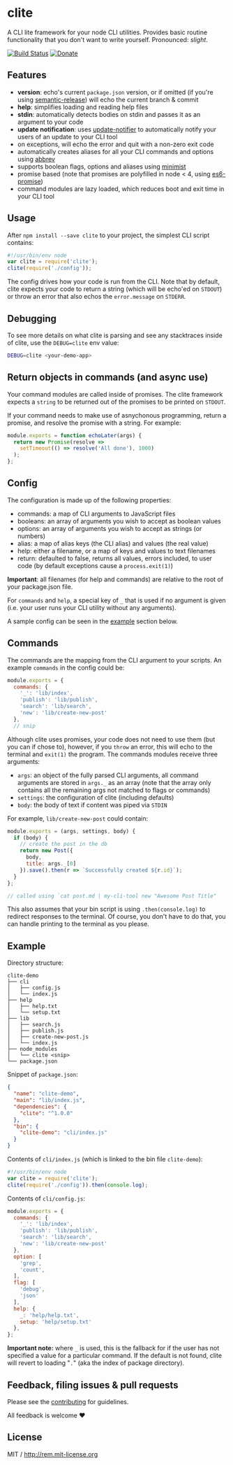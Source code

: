 # clite

A CLI lite framework for your node CLI utilities. Provides basic routine functionality that you don't want to write yourself. Pronounced: *slight*.

[![Build Status](https://travis-ci.org/remy/clite.svg)](https://travis-ci.org/remy/clite) [![Donate](https://img.shields.io/badge/support-%20%E2%9D%A4%20-56c838.svg)](https://www.paypal.me/rem)

## Features

- **version**: echo's current `package.json` version, or if omitted (if you're using [semantic-release](https://www.npmjs.com/semantic-release)) will echo the current branch & commit
- **help**: simplifies loading and reading help files
- **stdin**: automatically detects bodies on stdin and passes it as an argument to your code
- **update notification**: uses [update-notifier](https://www.npmjs.com/update-notifier) to automatically notify your users of an update to your CLI tool
- on exceptions, will echo the error and quit with a non-zero exit code
- automatically creates aliases for all your CLI commands and options using [abbrev](https://www.npmjs.com/package/abbrev)
- supports boolean flags, options and aliases using [minimist](https://www.npmjs.org/minimist)
- promise based (note that promises are polyfilled in node < 4, using [es6-promise](https://www.npmjs.com/es6-promise))
- command modules are lazy loaded, which reduces boot and exit time in your CLI tool

## Usage

After `npm install --save clite` to your project, the simplest CLI script contains:

```js
#!/usr/bin/env node
var clite = require('clite');
clite(require('./config'));
```

The config drives how your code is run from the CLI. Note that by default, clite expects your code to return a string (which will be echo'ed on `STDOUT`) or throw an error that also echos the `error.message` on `STDERR`.

## Debugging

To see more details on what clite is parsing and see any stacktraces inside of clite, use the `DEBUG=clite` env value:

```bash
DEBUG=clite <your-demo-app>
```

## Return objects in commands (and async use)

Your command modules are called inside of promises. The clite framework expects a `string` to be returned out of the promises to be printed on `STDOUT`.

If your command needs to make use of asnychonous programming, return a promise, and resolve the promise with a string. For example:

```js
module.exports = function echoLater(args) {
  return new Promise(resolve =>
    setTimeout(() => resolve('All done'), 1000)
  );
};
```

## Config

The configuration is made up of the following properties:

- commands: a map of CLI arguments to JavaScript files
- booleans: an array of arguments you wish to accept as boolean values
- options: an array of arguments you wish to accept as strings (or numbers)
- alias: a map of alias keys (the CLI alias) and values (the real value)
- help: either a filename, or a map of keys and values to text filenames
- return: defaulted to false, returns all values, errors included, to user code (by default exceptions cause a `process.exit(1)`)

**Important**: all filenames (for help and commands) are relative to the root of your package.json file.

For `commands` and `help`, a special key of `_` that is used if no argument is given (i.e. your user runs your CLI utility without any arguments).

A sample config can be seen in the [example](#example) section below.

## Commands

The commands are the mapping from the CLI argument to your scripts. An example `commands` in the config could be:

```js
module.exports = {
  commands: {
    '_': 'lib/index',
    'publish': 'lib/publish',
    'search': 'lib/search',
    'new': 'lib/create-new-post'
  },
  // snip
```

Although clite uses promises, your code does not need to use them (but you can if chose to), however, if you `throw` an error, this will echo to the terminal and `exit(1)` the program. The commands modules receive three arguments:

- `args`: an object of the fully parsed CLI arguments, all command arguments are stored in `args._` as an array (note that the array only contains all the remaining args not matched to flags or commands)
- `settings`: the configuration of clite (including defaults)
- `body`: the body of text if content was piped via `STDIN`

For example, `lib/create-new-post` could contain:

```js
module.exports = (args, settings, body) {
  if (body) {
    // create the post in the db
    return new Post({
      body,
      title: args._[0]
    }).save().then(r => `Successfully created ${r.id}`);
  }
};

// called using `cat post.md | my-cli-tool new "Awesome Post Title"
```

This also assumes that your bin script is using `.then(console.log)` to redirect responses to the terminal. Of course, you don't have to do that, you can handle printing to the terminal as you please.

## Example

Directory structure:

```text
clite-demo
├── cli
│   ├── config.js
│   └── index.js
├── help
│   ├── help.txt
│   └── setup.txt
├── lib
│   ├── search.js
│   ├── publish.js
│   ├── create-new-post.js
│   └── index.js
├── node_modules
│   └── clite <snip>
└── package.json
```

Snippet of `package.json`:

```json
{
  "name": "clite-demo",
  "main": "lib/index.js",
  "dependencies": {
    "clite": "^1.0.0"
  },
  "bin": {
    "clite-demo": "cli/index.js"
  }
}
```

Contents of `cli/index.js` (which is linked to the bin file `clite-demo`):

```js
#!/usr/bin/env node
var clite = require('clite');
clite(require('./config')).then(console.log);
```

Contents of `cli/config.js`:

```js
module.exports = {
  commands: {
    '_': 'lib/index',
    'publish': 'lib/publish',
    'search': 'lib/search',
    'new': 'lib/create-new-post'
  },
  option: [
    'grep',
    'count',
  ],
  flag: [
    'debug',
    'json'
  ],
  help: {
    _: 'help/help.txt',
    setup: 'help/setup.txt'
  },
};
```

**Important note:** where `_` is used, this is the fallback for if the user has not specified a value for a particular command. If the default is not found, clite will revert to loading "`.`" (aka the index of package directory).

## Feedback, filing issues & pull requests

Please see the [contributing](https://github.com/remy/clite/blob/master/.github/CONTRIBUTING.md) for guidelines.

All feedback is welcome ❤

## License

MIT / http://rem.mit-license.org